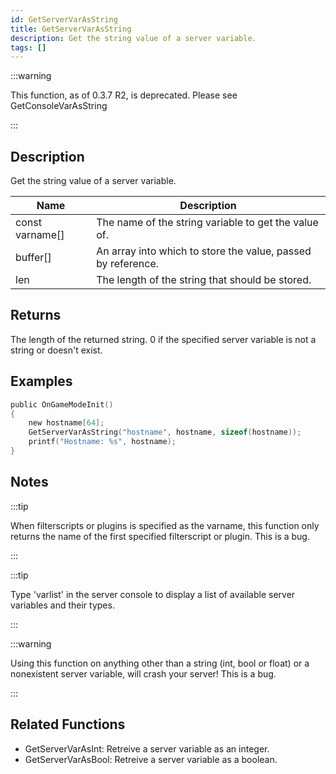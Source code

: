 ```yaml
---
id: GetServerVarAsString
title: GetServerVarAsString
description: Get the string value of a server variable.
tags: []
---
```


<TagLinks />

:::warning

This function, as of 0.3.7 R2,  is deprecated.  Please see GetConsoleVarAsString

:::

## Description

Get the string value of a server variable.


| Name | Description |
|------|-------------|
|const varname[] | The name of the string variable to get the value of.|
|buffer[] | An array into which to store the value, passed by reference.|
|len | The length of the string that should be stored.|


## Returns

The length of the returned string. 0 if the specified server variable is not a string or doesn't exist.


## Examples


```c
public OnGameModeInit()
{
    new hostname[64];
    GetServerVarAsString("hostname", hostname, sizeof(hostname));
    printf("Hostname: %s", hostname);
}
```


## Notes

:::tip

When filterscripts or plugins is specified as the varname, this function only returns the name of the first specified filterscript or plugin. This is a bug.

:::


:::tip

Type 'varlist' in the server console to display a list of available server variables and their types.

:::


:::warning

Using this function on anything other than a string (int, bool or float) or a nonexistent server variable, will crash your server! This is a bug.

:::


## Related Functions


-  GetServerVarAsInt: Retreive a server variable as an integer.
-  GetServerVarAsBool: Retreive a server variable as a boolean.